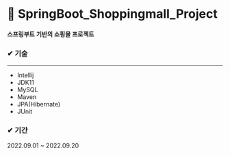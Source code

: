 # 🛒 SpringBoot_Shoppingmall_Project
#### 스프링부트 기반의 쇼핑몰 프로젝트
### ✔ 기술
* * *
- Intellij
- JDK11
- MySQL
- Maven
- JPA(Hibernate)
- JUnit

### ✔ 기간
2022.09.01 ~ 2022.09.20
